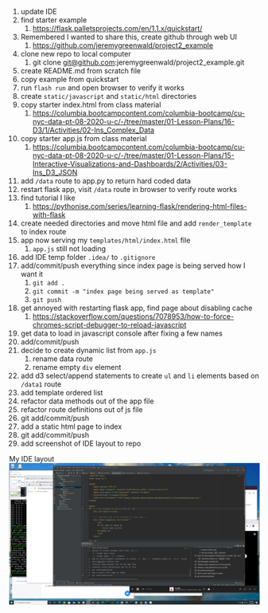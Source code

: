1. update IDE
1. find starter example
    1. https://flask.palletsprojects.com/en/1.1.x/quickstart/
1. Remembered I wanted to share this, create github through web UI	
    1. https://github.com/jeremygreenwald/project2_example
1. clone new repo to local computer
    1. git clone git@github.com:jeremygreenwald/project2_example.git
1. create README.md from scratch file
1. copy example from quickstart
1. run `flash run` and open browser to verify it works
1. create `static/javascript` and `static/html` directories
1. copy starter index.html from class material
    1. https://columbia.bootcampcontent.com/columbia-bootcamp/cu-nyc-data-pt-08-2020-u-c/-/tree/master/01-Lesson-Plans/16-D3/1/Activities/02-Ins_Complex_Data
1. copy starter app.js from class material
    1. https://columbia.bootcampcontent.com/columbia-bootcamp/cu-nyc-data-pt-08-2020-u-c/-/tree/master/01-Lesson-Plans/15-Interactive-Visualizations-and-Dashboards/2/Activities/03-Ins_D3_JSON
1. add `/data` route to app.py to return hard coded data
1. restart flask app, visit `/data` route in browser to verify route works
1. find tutorial I like
    1. https://pythonise.com/series/learning-flask/rendering-html-files-with-flask
1. create needed directories and move html file and add `render_template` to index route
1. app now serving my `templates/html/index.html` file
    1. `app.js` still not loading
1. add IDE temp folder `.idea/` to `.gitignore`
1. add/commit/push everything since index page is being served how I want it
    1. `git add .`
    1. `git commit -m "index page being served as template"`
    1. `git push`
1. get annoyed with restarting flask app, find page about disabling cache
    1. https://stackoverflow.com/questions/7078953/how-to-force-chromes-script-debugger-to-reload-javascript
1. get data to load in javascript console after fixing a few names
1. add/commit/push
1. decide to create dynamic list from `app.js`
    1. rename data route
    1. rename empty `div` element
1. add d3 select/append statements to create `ul` and `li` elements based on `/data1` route
1. add template ordered list
1. refactor data methods out of the app file
1. refactor route definitions out of js file
1. git add/commit/push
1. add a static html page to index
1. git add/commit/push
1. add screenshot of IDE layout to repo
    
My IDE layout
![My IDE layout](my_ide.png)